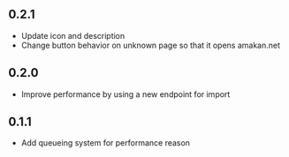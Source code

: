 ## 0.2.1
- Update icon and description
- Change button behavior on unknown page so that it opens amakan.net

## 0.2.0
- Improve performance by using a new endpoint for import

## 0.1.1
- Add queueing system for performance reason
